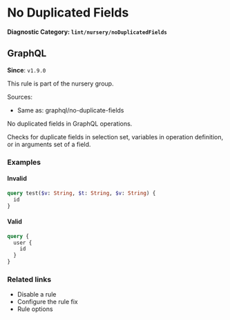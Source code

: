 # No Duplicated Fields

**Diagnostic Category: `lint/nursery/noDuplicatedFields`**

## GraphQL
**Since**: `v1.9.0`

This rule is part of the nursery group.

Sources: 
- Same as: graphql/no-duplicate-fields

No duplicated fields in GraphQL operations.

Checks for duplicate fields in selection set, variables in operation definition, or in arguments set of a field.

### Examples

#### Invalid
```graphql
query test($v: String, $t: String, $v: String) {
  id
}
```

#### Valid
```graphql
query {
  user {
    id
  }
}
```

### Related links
- Disable a rule
- Configure the rule fix
- Rule options